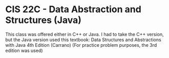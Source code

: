 # CIS 22C - Data Abstraction and Structures (Java)

This class was offered either in C++ or Java. I had to take the C++ version, but the Java version used this textbook:
Data Structures and Abstractions with Java 4th Edition (Carrano)
(For practice problem purposes, the 3rd edition was used)